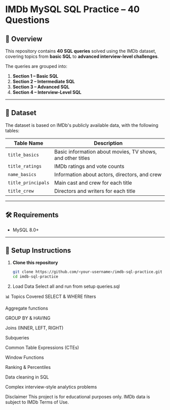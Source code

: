 # IMDb MySQL SQL Practice – 40 Questions

## 📌 Overview
This repository contains **40 SQL queries** solved using the IMDb dataset, covering topics from **basic SQL** to **advanced interview-level challenges**.

The queries are grouped into:
1. **Section 1 – Basic SQL**
2. **Section 2 – Intermediate SQL**
3. **Section 3 – Advanced SQL**
4. **Section 4 – Interview-Level SQL**

---

## 📂 Dataset
The dataset is based on IMDb's publicly available data, with the following tables:

| Table Name         | Description |
|--------------------|-------------|
| `title_basics`     | Basic information about movies, TV shows, and other titles |
| `title_ratings`    | IMDb ratings and vote counts |
| `name_basics`      | Information about actors, directors, and crew |
| `title_principals` | Main cast and crew for each title |
| `title_crew`       | Directors and writers for each title |

---

## 🛠 Requirements
- MySQL 8.0+

---

## 🚀 Setup Instructions
1. **Clone this repository**
   ```bash
   git clone https://github.com/<your-username>/imdb-sql-practice.git
   cd imdb-sql-practice
2. Load Data 
    Select all and run from setup queries.sql


📊 Topics Covered
SELECT & WHERE filters

Aggregate functions

GROUP BY & HAVING

Joins (INNER, LEFT, RIGHT)

Subqueries

Common Table Expressions (CTEs)

Window Functions

Ranking & Percentiles

Data cleaning in SQL

Complex interview-style analytics problems

Disclaimer
This project is for educational purposes only. IMDb data is subject to IMDb Terms of Use.
